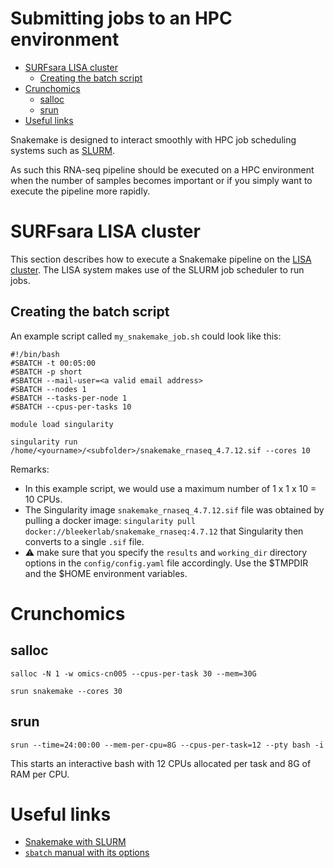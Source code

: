 # Submitting jobs to an HPC environment

<!-- MarkdownTOC autolink="true" levels="1,2,3" -->

- [SURFsara LISA cluster](#surfsara-lisa-cluster)
	- [Creating the batch script](#creating-the-batch-script)
- [Crunchomics](#crunchomics)
	- [salloc](#salloc)
	- [srun](#srun)
- [Useful links](#useful-links)

<!-- /MarkdownTOC -->


Snakemake is designed to interact smoothly with HPC job scheduling systems such as [SLURM](https://slurm.schedmd.com/overview.html).

As such this RNA-seq pipeline should be executed on a HPC environment when the number of samples becomes important or if you simply want to execute the pipeline more rapidly.

# SURFsara LISA cluster
This section describes how to execute a Snakemake pipeline on the [LISA cluster](https://userinfo.surfsara.nl/systems/lisa/description). 
The LISA system makes use of the SLURM job scheduler to run jobs. 

## Creating the batch script

An example script called `my_snakemake_job.sh` could look like this:  

```
#!/bin/bash          
#SBATCH -t 00:05:00 
#SBATCH -p short 
#SBATCH --mail-user=<a valid email address> 
#SBATCH --nodes 1
#SBATCH --tasks-per-node 1
#SBATCH --cpus-per-tasks 10

module load singularity

singularity run /home/<yourname>/<subfolder>/snakemake_rnaseq_4.7.12.sif --cores 10
```

Remarks:
- In this example script, we would use a maximum number of 1 x 1 x 10 = 10 CPUs.
- The Singularity image `snakemake_rnaseq_4.7.12.sif` file was obtained by pulling a docker image: `singularity pull docker://bleekerlab/snakemake_rnaseq:4.7.12`  that Singularity then converts to a single `.sif` file.
- :warning: make sure that you specify the `results` and `working_dir` directory options in the `config/config.yaml` file accordingly.  Use the $TMPDIR and the $HOME environment variables. 

# Crunchomics

## salloc

`salloc -N 1 -w omics-cn005 --cpus-per-task 30 --mem=30G`

`srun snakemake --cores 30`

## srun

`srun --time=24:00:00 --mem-per-cpu=8G --cpus-per-task=12 --pty bash -i`

This starts an interactive bash with 12 CPUs allocated per task and 8G of RAM per CPU. 


# Useful links
- [Snakemake with SLURM](https://accio.github.io/programming/2020/06/16/Snakemake-with-slurm.html)
- [`sbatch` manual with its options](https://slurm.schedmd.com/sbatch.html)

